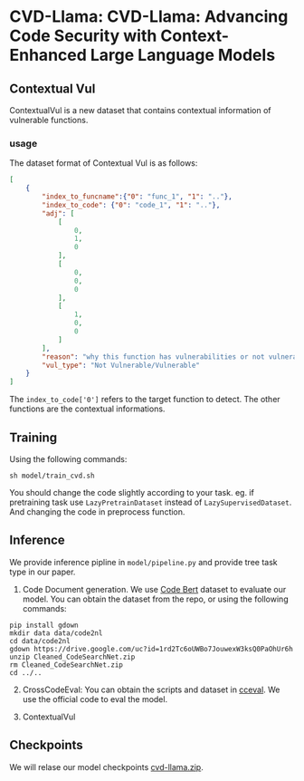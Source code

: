 # CVD-Llama: CVD-Llama: Advancing Code Security with Context-Enhanced Large Language Models

## Contextual Vul
ContextualVul is a new dataset that contains contextual information of vulnerable functions. 
### usage
The dataset format of Contextual Vul is as follows:
```json
[
    {
        "index_to_funcname":{"0": "func_1", "1": ".."},
        "index_to_code": {"0": "code_1", "1": ".."},
        "adj": [
            [
                0,
                1,
                0
            ],
            [
                0,
                0,
                0
            ],
            [
                1,
                0,
                0
            ]
        ],
        "reason": "why this function has vulnerabilities or not vulnerable",
        "vul_type": "Not Vulnerable/Vulnerable"
    }
]
```
The `index_to_code['0']` refers to the target function to detect. The other functions are the contextual informations. 

## Training
Using the following commands:
```
sh model/train_cvd.sh
```
You should change the code slightly according to your task. eg. if pretraining task use `LazyPretrainDataset` instead of `LazySupervisedDataset`. And changing the code in preprocess function.

## Inference
We provide inference pipline in `model/pipeline.py` and provide tree task type in our paper.

1. Code Document generation. We use [Code Bert](https://github.com/microsoft/CodeBERT) dataset to evaluate our model. You can obtain the dataset from the repo, or using the following commands:
```
pip install gdown
mkdir data data/code2nl
cd data/code2nl
gdown https://drive.google.com/uc?id=1rd2Tc6oUWBo7JouwexW3ksQ0PaOhUr6h
unzip Cleaned_CodeSearchNet.zip
rm Cleaned_CodeSearchNet.zip
cd ../..
```

2. CrossCodeEval: You can obtain the scripts and dataset in [cceval](https://github.com/amazon-science/cceval). We use the official code to eval the model.

3. ContextualVul

## Checkpoints
We will relase our model checkpoints [cvd-llama.zip](https://pan.baidu.com/s/1UxRIChvmjxn4PHI_Zb-r7g?pwd=f4ja).